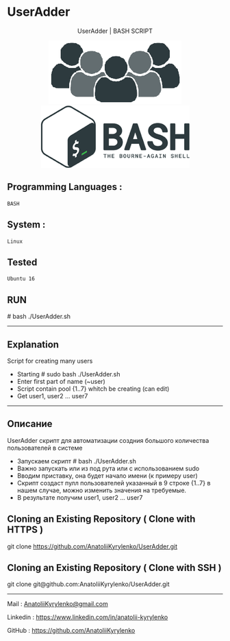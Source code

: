 # UserAdder

<p align="center">UserAdder | BASH SCRIPT</p>
<p align="center">
  <img src ="https://github.com/AnatoliiKyrylenko/UserAdder/blob/master/imageb1.png"/>
      <img src ="https://github.com/AnatoliiKyrylenko/UserAdder/blob/master/imageb2.png"/>
</p>


## Programming Languages :

    BASH

## System :

    Linux

## Tested  

    Ubuntu 16

## RUN

\# bash ./UserAdder.sh
***
## Explanation
Script for creating many users
* Starting # sudo bash ./UserAdder.sh
* Enter first part of name (~user)
* Script contain pool {1..7} whitch be creating (can edit)
* Get user1, user2 ... user7
***
## Описание
UserAdder скрипт для автоматизации создния большого количества пользователей в системе
* Запускаем скрипт # bash ./UserAdder.sh
* Важно запускать или из под рута или с использованием sudo
* Вводим приставку, она будет начало имени (к примеру user)
* Скрипт создаст пулл пользователей указанный в 9 строке {1..7} в нашем случае, можно изменить значения на требуемые.
* В результате получим user1, user2 ... user7

## Cloning an Existing Repository ( Clone with HTTPS )

git clone https://github.com/AnatoliiKyrylenko/UserAdder.git

## Cloning an Existing Repository ( Clone with SSH )

git clone git\@github\.com\:AnatoliiKyrylenko/UserAdder.git

---

Mail : AnatoliiKyrylenko@gmail.com

Linkedin : https://www.linkedin.com/in/anatolii-kyrylenko

GitHub : https://github.com/AnatoliiKyrylenko

